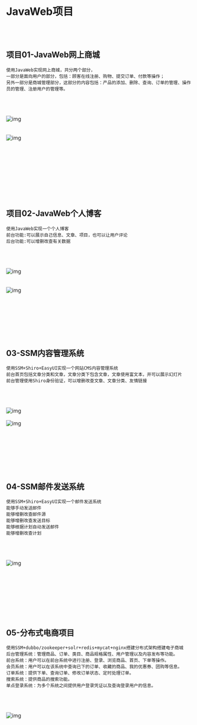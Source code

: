 # JavaWeb项目

<br><br>

## 项目01-JavaWeb网上商城
```
使用JavaWeb实现网上商城，共分两个部分，
一部分是面向用户的部分，包括：顾客在线注册、购物、提交订单、付款等操作；
另外一部分是商城管理部分，这部分的内容包括：产品的添加、删除、查询、订单的管理、操作员的管理、注册用户的管理等。
```
<br><br><br>
![img](https://github.com/luguanxing/JavaWeb-Apps/raw/master/01-JavaWeb%E7%BD%91%E4%B8%8A%E5%95%86%E5%9F%8E/pictures/index.jpg?raw=true)
<br><br><br>
![img](https://github.com/luguanxing/JavaWeb-Apps/raw/master/01-JavaWeb%E7%BD%91%E4%B8%8A%E5%95%86%E5%9F%8E/pictures/order.jpg?raw=true)
<br><br><br>

<br><br><br><br><br><br>

## 项目02-JavaWeb个人博客
```
使用JavaWeb实现一个个人博客
前台功能:可以展示自己信息、文章、项目，也可以让用户评论
后台功能:可以增删改查有关数据
```
<br><br><br>
![img](https://github.com/luguanxing/JavaWeb-Apps/raw/master/02-JavaWeb%E4%B8%AA%E4%BA%BA%E5%8D%9A%E5%AE%A2/pictures/4.jpg?raw=true)
<br><br><br>
![img](https://github.com/luguanxing/JavaWeb-Apps/raw/master/02-JavaWeb%E4%B8%AA%E4%BA%BA%E5%8D%9A%E5%AE%A2/pictures/e.jpg?raw=true)

<br><br><br><br><br><br>

## 03-SSM内容管理系统
```
使用SSM+Shiro+EasyUI实现一个网站CMS内容管理系统
前台首页包括文章分类和文章，文章分类下包含文章，文章使用富文本，并可以展示幻灯片
前台管理使用Shiro身份验证，可以增删改查文章、文章分类、友情链接
```
<br><br><br>
![img](https://github.com/luguanxing/JavaWeb-Apps/blob/master/03-SSM%E5%86%85%E5%AE%B9%E7%AE%A1%E7%90%86%E7%B3%BB%E7%BB%9F/pictures/01.jpg?raw=true)
<br/><br/>
![img](https://github.com/luguanxing/JavaWeb-Apps/blob/master/03-SSM%E5%86%85%E5%AE%B9%E7%AE%A1%E7%90%86%E7%B3%BB%E7%BB%9F/pictures/03.jpg?raw=true)

<br><br><br><br><br><br>

## 04-SSM邮件发送系统
```
使用SSM+Shiro+EasyUI实现一个邮件发送系统
能够手动发送邮件
能够增删改查邮件源
能够增删改查发送目标
能够根据计划自动发送邮件
能够增删改查计划
```
<br><br><br>
![img](https://github.com/luguanxing/JavaWeb-Apps/raw/master/04-SSM%E9%82%AE%E4%BB%B6%E5%8F%91%E9%80%81%E7%B3%BB%E7%BB%9F/pictures/1.jpg?raw=true)
<br/><br/>

<br><br><br><br><br><br>

## 05-分布式电商项目
```
使用SSM+dubbo/zookeeper+solr+redis+mycat+nginx搭建分布式架构搭建电子商城
后台管理系统：管理商品、订单、类目、商品规格属性、用户管理以及内容发布等功能。
前台系统：用户可以在前台系统中进行注册、登录、浏览商品、首页、下单等操作。
会员系统：用户可以在该系统中查询已下的订单、收藏的商品、我的优惠券、团购等信息。
订单系统：提供下单、查询订单、修改订单状态、定时处理订单。
搜索系统：提供商品的搜索功能。
单点登录系统：为多个系统之间提供用户登录凭证以及查询登录用户的信息。
```
<br><br><br>
![img](https://github.com/luguanxing/JavaWeb-Apps/blob/master/06-%E5%88%86%E5%B8%83%E5%BC%8F%E7%94%B5%E5%AD%90%E5%95%86%E5%9F%8E/pictures/jiagou.jpg?raw=true)
<br/><br/>

<br><br><br><br><br><br>



